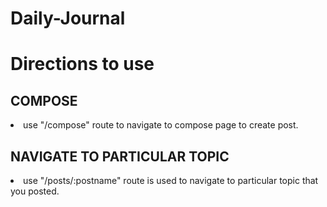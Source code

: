 # Daily-Journal
<h1>Directions to use</h1>
<h2>COMPOSE</h2>
<li>use "/compose" route to navigate to compose page to create post.</li>

<h2>NAVIGATE TO PARTICULAR TOPIC</h2>
<li>use "/posts/:postname" route is used to navigate to particular topic that you posted.</li>
